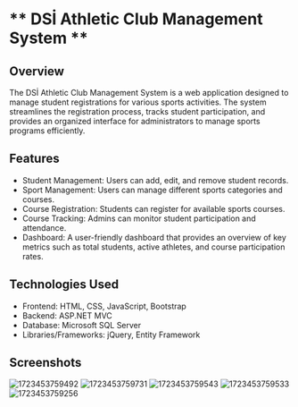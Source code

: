 # ** DSİ Athletic Club Management System **
## Overview
The DSİ Athletic Club Management System is a web application designed to manage student registrations for various sports activities. The system streamlines the registration process, tracks student participation, and provides an organized interface for administrators to manage sports programs efficiently.

## Features
- Student Management: Users can add, edit, and remove student records.
- Sport Management: Users can manage different sports categories and courses.
- Course Registration: Students can register for available sports courses.
- Course Tracking: Admins can monitor student participation and attendance.
- Dashboard: A user-friendly dashboard that provides an overview of key metrics such as total students, active athletes, and course participation rates.

## Technologies Used
- Frontend: HTML, CSS, JavaScript, Bootstrap
- Backend: ASP.NET MVC
- Database: Microsoft SQL Server
- Libraries/Frameworks: jQuery, Entity Framework

## Screenshots
 ![1723453759492](https://github.com/user-attachments/assets/83c71637-2bd5-4a71-8d1e-3e1cfa751388)
![1723453759731](https://github.com/user-attachments/assets/97fc9490-4555-44fc-a8a7-ecb018469396)
![1723453759543](https://github.com/user-attachments/assets/a7191b0a-1fe5-4a65-86a8-85528d65e591)
![1723453759533](https://github.com/user-attachments/assets/be19a2e3-cc7b-4f88-a678-d5c064596b42)
![1723453759256](https://github.com/user-attachments/assets/b50f92f1-84ea-4023-92f3-8faddd9f7c98)
